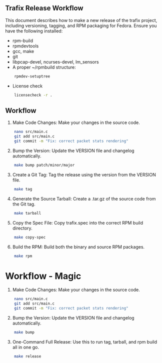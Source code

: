<!--- SPDX-License-Identifier: GPL-3.0-only -->

## Trafix Release Workflow

This document describes how to make a new release of the trafix project, including versioning, tagging, and RPM packaging for Fedora.
Ensure you have the following installed:
- rpm-build
- rpmdevtools
- gcc, make
- git
- libpcap-devel, ncurses-devel, lm_sensors
- A proper ~/rpmbuild structure:
```sh
	rpmdev-setuptree
```
- License check
```sh
	licensecheck -r .
```

## Workflow
1. Make Code Changes: Make your changes in the source code.
```sh
	nano src/main.c
	git add src/main.c
	git commit -m "Fix: correct packet stats rendering"
```
2. Bump the Version: Update the VERSION file and changelog automatically.
```sh
	make bump patch/minor/major
```
3. Create a Git Tag: Tag the release using the version from the VERSION file.
```sh
	make tag
```
4. Generate the Source Tarball: Create a .tar.gz of the source code from the Git tag.
```sh
	make tarball
```
5. Copy the Spec File: Copy trafix.spec into the correct RPM build directory.
```sh
	make copy-spec
```
6. Build the RPM: Build both the binary and source RPM packages.
```sh
	make rpm
```


# Workflow - Magic
1. Make Code Changes: Make your changes in the source code.
```sh
	nano src/main.c
	git add src/main.c
	git commit -m "Fix: correct packet stats rendering"
```
2. Bump the Version: Update the VERSION file and changelog automatically.
```sh
	make bump
```
3. One-Command Full Release: Use this to run tag, tarball, and rpm build all in one go.
```sh
	make release
```
